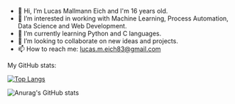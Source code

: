 - 👋 Hi, I’m Lucas Mallmann Eich and I'm 16 years old.
- 👀 I’m interested in working with Machine Learning, Process Automation, Data Science and Web Development.
- 🌱 I’m currently learning Python and C languages.
- 💞️ I’m looking to collaborate on new ideas and projects. 
- 📫 How to reach me: lucas.m.eich83@gmail.com

My GitHub stats:  

[![Top Langs](https://github-readme-stats.vercel.app/api/top-langs/?username=LucasMallmannEich)](https://github.com/anuraghazra/github-readme-stats)

![Anurag's GitHub stats](https://github-readme-stats.vercel.app/api?username=LucasMallmannEich&show_icons=true&theme=radical)
